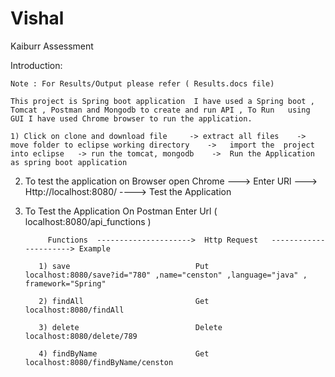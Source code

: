# Vishal
Kaiburr Assessment

Introduction:

    Note : For Results/Output please refer ( Results.docs file)

    This project is Spring boot application  I have used a Spring boot , Tomcat , Postman and Mongodb to create and run API , To Run   using     GUI I have used Chrome browser to run the application.
  
    1) Click on clone and download file     -> extract all files    ->  move folder to eclipse working directory    ->   import the  project into eclipse   -> run the tomcat, mongodb    ->  Run the Application as spring boot application  
 
 2)  To test the application on Browser open Chrome ---> Enter URl ---> Http://localhost:8080/  ----> Test the Application
 
 
 3) To Test the Application On Postman  Enter Url ( localhost:8080/api_functions )
 
             Functions  --------------------->  Http Request   ----------------------> Example
          
           1) save                            Put                                  localhost:8080/save?id="780" ,name="censton" ,language="java" , framework="Spring"
           
           2) findAll                         Get                                   localhost:8080/findAll
           
           3) delete                          Delete                                localhost:8080/delete/789
           
           4) findByName                      Get                                   localhost:8080/findByName/censton
